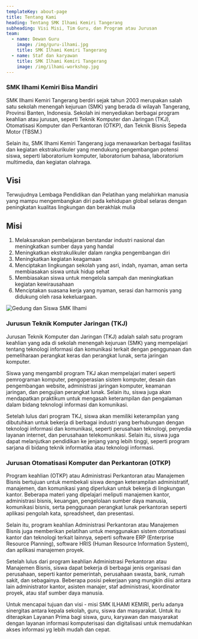 ```yaml
---
templateKey: about-page
title: Tentang Kami
heading: Tentang SMK Ilhami Kemiri Tangerang
subheading: Visi Misi, Tim Guru, dan Program atau Jurusan
team:
  - name: Dewan Guru
    image: /img/guru-ilhami.jpg
    title: SMK Ilhami Kemiri Tangerang
  - name: Staf dan karyawan
    title: SMK Ilhami Kemiri Tangerang
    image: /img/ilhami-workshop.jpg
---
```

### **SMK Ilhami Kemiri Bisa Mandiri**

SMK Ilhami Kemiri Tangerang berdiri sejak tahun 2003 merupakan salah satu sekolah menengah kejuruan (SMK) yang berada di wilayah Tangerang, Provinsi Banten, Indonesia. Sekolah ini menyediakan berbagai program keahlian atau jurusan, seperti Teknik Komputer dan Jaringan (TKJ), Otomatisasi Komputer dan Perkantoran (OTKP), dan Teknik Bisnis Sepeda Motor (TBSM.) 

Selain itu, SMK Ilhami Kemiri Tangerang juga menawarkan berbagai fasilitas dan kegiatan ekstrakurikuler yang mendukung pengembangan potensi siswa, seperti laboratorium komputer, laboratorium bahasa, laboratorium multimedia, dan kegiatan olahraga.

## **Visi**

Terwujudnya Lembaga Pendidikan dan Pelatihan yang melahirkan manusia yang mampu mengembangkan diri pada kehidupan global selaras dengan peningkatan kualitas lingkungan dan berakhlak mulia

## **Misi**

1. Melaksanakan pembelajaran berstandar industri nasional dan meningkatkan sumber daya yang handal
2. Meningkatkan ekstrakulikuler dalam rangka pengembangan diri
3. Meningkatkan kegiatan keagamaan
4. Menciptakan lingkungan sekolah yang asri, indah, nyaman, aman serta membiasakan siswa untuk hidup sehat
5. Membiasakan siswa untuk mengelola sampah dan meningkatkan kegiatan kewirausahaan
6. Menciptakan suasana kerja yang nyaman, serasi dan harmonis yang didukung oleh rasa kekeluargaan.

![Gedung dan Siswa SMK Ilhami](/img/ilhami-gedung-siswa.jpg "Gedung Sekolah, Lapangan dan Siswa SMK Ilhami")

### Jurusun Teknik Komputer Jaringan (TKJ)

Jurusan Teknik Komputer dan Jaringan (TKJ) adalah salah satu program keahlian yang ada di sekolah menengah kejuruan (SMK) yang mempelajari tentang teknologi informasi dan komunikasi terkait dengan penggunaan dan pemeliharaan perangkat keras dan perangkat lunak, serta jaringan komputer.

Siswa yang mengambil program TKJ akan mempelajari materi seperti pemrograman komputer, pengoperasian sistem komputer, desain dan pengembangan website, administrasi jaringan komputer, keamanan jaringan, dan pengujian perangkat lunak. Selain itu, siswa juga akan mendapatkan praktikum untuk mengasah keterampilan dan pengalaman dalam bidang teknologi informasi dan komunikasi.

Setelah lulus dari program TKJ, siswa akan memiliki keterampilan yang dibutuhkan untuk bekerja di berbagai industri yang berhubungan dengan teknologi informasi dan komunikasi, seperti perusahaan teknologi, penyedia layanan internet, dan perusahaan telekomunikasi. Selain itu, siswa juga dapat melanjutkan pendidikan ke jenjang yang lebih tinggi, seperti program sarjana di bidang teknik informatika atau teknologi informasi.

### Jurusan Otomatisasi Komputer dan Perkantoran (OTKP)

Program keahlian (OTKP) atau Administrasi Perkantoran atau Manajemen Bisnis bertujuan untuk membekali siswa dengan keterampilan administratif, manajemen, dan komunikasi yang diperlukan untuk bekerja di lingkungan kantor. Beberapa materi yang dipelajari meliputi manajemen kantor, administrasi bisnis, keuangan, pengelolaan sumber daya manusia, komunikasi bisnis, serta penggunaan perangkat lunak perkantoran seperti aplikasi pengolah kata, spreadsheet, dan presentasi.

Selain itu, program keahlian Administrasi Perkantoran atau Manajemen Bisnis juga memberikan pelatihan untuk menggunakan sistem otomatisasi kantor dan teknologi terkait lainnya, seperti software ERP (Enterprise Resource Planning), software HRIS (Human Resource Information System), dan aplikasi manajemen proyek.

Setelah lulus dari program keahlian Administrasi Perkantoran atau Manajemen Bisnis, siswa dapat bekerja di berbagai jenis organisasi dan perusahaan, seperti kantor pemerintah, perusahaan swasta, bank, rumah sakit, dan sebagainya. Beberapa posisi pekerjaan yang mungkin diisi antara lain administrator kantor, asisten manajer, staf administrasi, koordinator proyek, atau staf sumber daya manusia.

Untuk mencapai tujuan dan visi - misi SMK ILHAMI KEMIRI, perlu adanya sinergitas antara kepala sekolah, guru, siswa dan masyarakat. Untuk itu diterapkan Layanan Prima bagi siswa, guru, karyawan dan masyarakat dengan layanan informasi komputerisasi dan digitalisasi untuk memudahkan akses informasi yg lebih mudah dan cepat.
